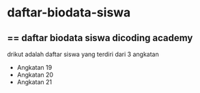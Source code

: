# daftar-biodata-siswa
==
daftar biodata siswa dicoding academy
--
drikut adalah daftar siswa yang terdiri dari 3 angkatan
- Angkatan 19
- Angkatan 20
- Angkatan 21
